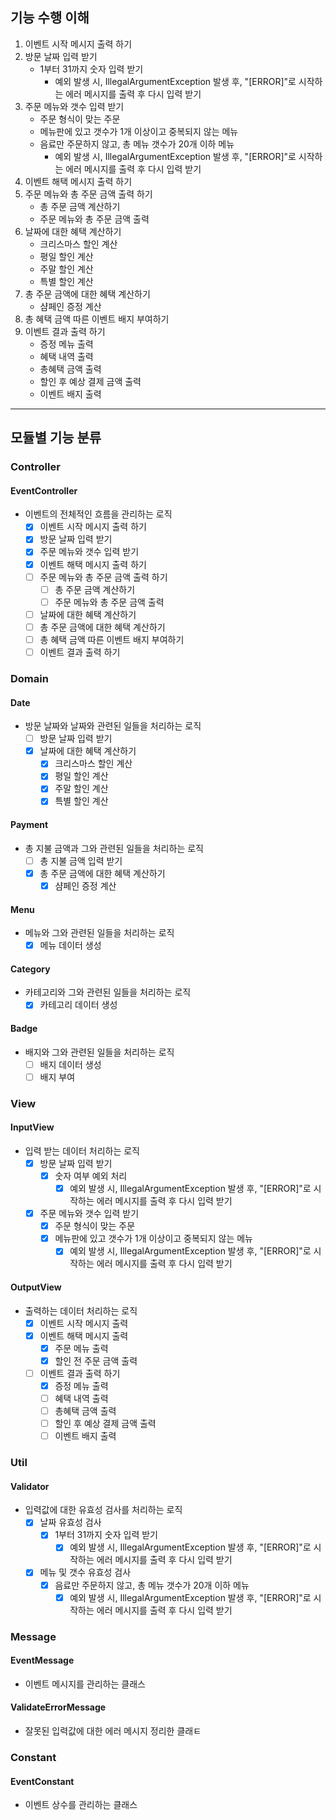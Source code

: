 ## 기능 수행 이해
1. 이벤트 시작 메시지 출력 하기
2. 방문 날짜 입력 받기
   - 1부터 31까지 숫자 입력 받기
     - 예외 발생 시, IllegalArgumentException 발생 후, 
     "[ERROR]"로 시작하는 에러 메시지를 출력 후 다시 입력 받기
3. 주문 메뉴와 갯수 입력 받기
   - 주문 형식이 맞는 주문
   - 메뉴판에 있고 갯수가 1개 이상이고 중복되지 않는 메뉴
   - 음료만 주문하지 않고, 총 메뉴 갯수가 20개 이하 메뉴
     - 예외 발생 시, IllegalArgumentException 발생 후,
     "[ERROR]"로 시작하는 에러 메시지를 출력 후 다시 입력 받기
4. 이벤트 해택 메시지 출력 하기
5. 주문 메뉴와 총 주문 금액 출력 하기
   - 총 주문 금액 계산하기
   - 주문 메뉴와 총 주문 금액 출력
6. 날짜에 대한 혜택 계산하기
   - 크리스마스 할인 계산
   - 평일 할인 계산
   - 주말 할인 계산
   - 특별 할인 계산
7. 총 주문 금액에 대한 혜택 계산하기
   - 샴페인 증정 계산
8. 총 혜택 금액 따른 이벤트 배지 부여하기
9. 이벤트 결과 출력 하기
   - 증정 메뉴 출력
   - 혜택 내역 출력
   - 총혜택 금액 출력
   - 할인 후 예상 결제 금액 출력
   - 이벤트 배지 출력
--- 
## 모듈별 기능 분류
### Controller
#### EventController
- 이벤트의 전체적인 흐름을 관리하는 로직
  -[x] 이벤트 시작 메시지 출력 하기
  -[x] 방문 날짜 입력 받기
  -[x] 주문 메뉴와 갯수 입력 받기
  -[x] 이벤트 해택 메시지 출력 하기
  -[ ] 주문 메뉴와 총 주문 금액 출력 하기
      - [ ] 총 주문 금액 계산하기
      - [ ] 주문 메뉴와 총 주문 금액 출력
  -[ ] 날짜에 대한 혜택 계산하기
  -[ ] 총 주문 금액에 대한 혜택 계산하기
  -[ ] 총 혜택 금액 따른 이벤트 배지 부여하기
  -[ ] 이벤트 결과 출력 하기
  
### Domain
#### Date
- 방문 날짜와 날짜와 관련된 일들을 처리하는 로직
  - [ ] 방문 날짜 입력 받기
  - [x] 날짜에 대한 혜택 계산하기
      - [x] 크리스마스 할인 계산
      - [x] 평일 할인 계산
      - [x] 주말 할인 계산
      - [x] 특별 할인 계산
#### Payment
- 총 지불 금액과 그와 관련된 일들을 처리하는 로직
  - [ ] 총 지불 금액 입력 받기
  - [x] 총 주문 금액에 대한 혜택 계산하기
      - [x] 샴페인 증정 계산
#### Menu
- 메뉴와 그와 관련된 일들을 처리하는 로직
  - [x] 메뉴 데이터 생성
#### Category
- 카테고리와 그와 관련된 일들을 처리하는 로직
  - [x] 카테고리 데이터 생성
#### Badge
- 배지와 그와 관련된 일들을 처리하는 로직
  - [ ] 배지 데이터 생성
  - [ ] 배지 부여
  
### View
#### InputView
- 입력 받는 데이터 처리하는 로직
    -[x] 방문 날짜 입력 받기
      - [x] 숫자 여부 예외 처리
         - [x] 예외 발생 시, IllegalArgumentException 발생 후,
         "[ERROR]"로 시작하는 에러 메시지를 출력 후 다시 입력 받기
    -[x] 주문 메뉴와 갯수 입력 받기
        -[x] 주문 형식이 맞는 주문
        -[x] 메뉴판에 있고 갯수가 1개 이상이고 중복되지 않는 메뉴
          -[x] 예외 발생 시, IllegalArgumentException 발생 후,
          "[ERROR]"로 시작하는 에러 메시지를 출력 후 다시 입력 받기
#### OutputView
- 출력하는 데이터 처리하는 로직
  - [x] 이벤트 시작 메시지 출력
  - [x] 이벤트 해택 메시지 출력
    - [x] 주문 메뉴 출력
    - [x] 할인 전 주문 금액 출력
  - [ ] 이벤트 결과 출력 하기
      - [x] 증정 메뉴 출력
      - [ ] 혜택 내역 출력
      - [ ] 총혜택 금액 출력
      - [ ] 할인 후 예상 결제 금액 출력
      - [ ] 이벤트 배지 출력
    
### Util
#### Validator
- 입력값에 대한 유효성 검사를 처리하는 로직
  - [x] 날짜 유효성 검사
    -[x] 1부터 31까지 숫자 입력 받기
      - [x] 예외 발생 시, IllegalArgumentException 발생 후,
      "[ERROR]"로 시작하는 에러 메시지를 출력 후 다시 입력 받기
  - [x] 메뉴 및 갯수 유효성 검사
    -[x] 음료만 주문하지 않고, 총 메뉴 갯수가 20개 이하 메뉴
      -[x] 예외 발생 시, IllegalArgumentException 발생 후,
       "[ERROR]"로 시작하는 에러 메시지를 출력 후 다시 입력 받기
      
### Message
#### EventMessage
- 이벤트 메시지를 관리하는 클래스
#### ValidateErrorMessage
- 잘못된 입력값에 대한 에러 메시지 정리한 클래ㅌ

### Constant
#### EventConstant
- 이벤트 상수를 관리하는 클래스